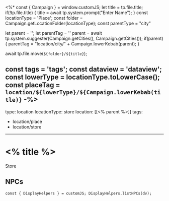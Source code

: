 <%* const { Campaign } = window.customJS;
let title = tp.file.title;
if(!tp.file.title) {
	title = await tp.system.prompt("Enter Name");
}
const locationType = 'Place';
const folder = Campaign.getLocationFolder(locationType);
const parentType = "city"

let parent = '';
let parentTag = ''
parent = await tp.system.suggester(Campaign.getCities(), Campaign.getCities());
if(parent) {
	parentTag = "location/city/" + Campaign.lowerKebab(parent);
}

await tp.file.move(`${folder}/${title}`);

const tags = 'tags';
const dataview = 'dataview';
const lowerType = locationType.toLowerCase();
const placeTag = `location/${lowerType}/${Campaign.lowerKebab(title)}`
-%>
---
type: location
locationType: store
location: [[<% parent %>]]
tags:
- location/place
- location/store
---
# <% title %>
Store

## NPCs
```dataviewjs
const { DisplayHelpers } = customJS; DisplayHelpers.listNPCs(dv);
```
